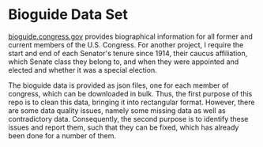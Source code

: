 # Bioguide Data Set

[bioguide.congress.gov](https://bioguide.congress.gov) provides biographical information for all former and current members of the U.S. Congress. For another project, I require the start and end of each Senator's tenure since 1914, their caucus affiliation, which Senate class they belong to, and when they were appointed and elected and whether it was a special election. 

The bioguide data is provided as json files, one for each member of congress, which can be downloaded in bulk. Thus, the first purpose of this repo is to clean this data, bringing it into rectangular format. However, there are some data quality issues, namely some missing data as well as contradictory data. Consequently, the second purpose is to identify these issues and report them, such that they can be fixed, which has already been done for a number of them.

